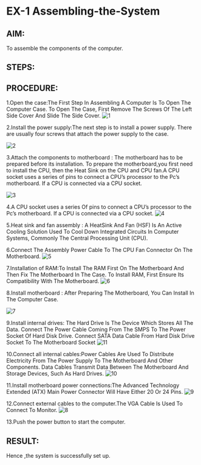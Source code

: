 # EX-1    Assembling-the-System
## AIM:
To assemble the components of the computer.

## STEPS:

## PROCEDURE:

1.Open the case:The First Step In Assembling A Computer Is To Open The Computer Case. To Open The Case, First Remove The Screws Of The Left Side Cover And Slide The Side Cover.
![1](https://github.com/naveenaakumarasamy/OS-EX-1-Assembling-the-System---CASE-STUDY/assets/113497406/d22e36bd-b444-4b96-813f-00aadfa0645c)

2.Install the power supply:The next step is to install a power supply. There are usually four screws that attach the power supply to the case.

![2](https://github.com/naveenaakumarasamy/OS-EX-1-Assembling-the-System---CASE-STUDY/assets/113497406/fbc87c53-b02d-46fd-a080-989a08e9cb54)

3.Attach the components to motherboard : The motherboard has to be prepared before its installation. To prepare the motherboard,you first need to install the CPU, then the Heat Sink on the CPU and CPU fan.A CPU socket uses a series of pins to connect a CPU’s processor to the Pc’s motherboard. If a CPU is connected via a CPU socket.

![3](https://github.com/naveenaakumarasamy/OS-EX-1-Assembling-the-System---CASE-STUDY/assets/113497406/b00eb07a-523f-4a68-94b2-15276647b0fc)

4.A CPU socket uses a series Of pins to connect a CPU’s processor to the Pc’s motherboard. If a CPU is connected via a CPU socket.
![4](https://github.com/naveenaakumarasamy/OS-EX-1-Assembling-the-System---CASE-STUDY/assets/113497406/589ec83e-f9eb-41ea-89fc-d518bcc6eb52)

5.Heat sink and fan assembly : A HeatSink And Fan (HSF) Is An Active Cooling Solution Used To Cool Down Integrated Circuits In Computer Systems, Commonly The Central Processing Unit (CPU).


6.Connect The Assembly Power Cable To The CPU Fan Connector On The Motherboard.
![5](https://github.com/naveenaakumarasamy/OS-EX-1-Assembling-the-System---CASE-STUDY/assets/113497406/6918920c-01a2-48f0-a10d-1b24aa3bc2c6)

7.Installation of RAM:To Install The RAM First On The Motherboard And Then Fix The Motherboard In The Case. To Install RAM, First Ensure Its Compatibility With The Motherboard.
![6](https://github.com/naveenaakumarasamy/OS-EX-1-Assembling-the-System---CASE-STUDY/assets/113497406/254071b1-5864-41ca-b9d6-b31046b94f2c)

8.Install motherboard : After Preparing The Motherboard, You Can Install In The Computer Case.

![7](https://github.com/naveenaakumarasamy/OS-EX-1-Assembling-the-System---CASE-STUDY/assets/113497406/c78ce8ae-474a-4f22-9680-feeee6bb64d8)

9.Install internal drives: The Hard Drive Is The Device Which Stores All The Data. Connect The Power Cable Coming From The SMPS To The Power Socket Of Hard Disk Drive. Connect SATA Data Cable From Hard Disk Drive Socket To The Motherboard Socket
![11](https://github.com/naveenaakumarasamy/OS-EX-1-Assembling-the-System---CASE-STUDY/assets/113497406/a04f71dc-c296-475d-8a55-9e71f15cb3d0)

10.Connect all internal cables:Power Cables Are Used To Distribute Electricity From The Power Supply To The Motherboard And Other Components. Data Cables Transmit Data Between The Motherboard And Storage Devices, Such As Hard Drives.
![10](https://github.com/naveenaakumarasamy/OS-EX-1-Assembling-the-System---CASE-STUDY/assets/113497406/27c3e927-f9b5-4226-8003-16c59d69a5bf)

11.Install motherboard power connections:The Advanced Technology Extended (ATX) Main Power Connector Will Have Either 20 Or 24 Pins.
![9](https://github.com/naveenaakumarasamy/OS-EX-1-Assembling-the-System---CASE-STUDY/assets/113497406/84e4e210-3aa9-4f9f-89b8-aa000d77dddc)

12.Connect external cables to the computer.The VGA Cable Is Used To Connect To Monitor.
![8](https://github.com/naveenaakumarasamy/OS-EX-1-Assembling-the-System---CASE-STUDY/assets/113497406/47eeb457-afcb-449d-9969-444bc061d413)

13.Push the power button to start the computer.
## RESULT:

Hence ,the system is successfully set up.
